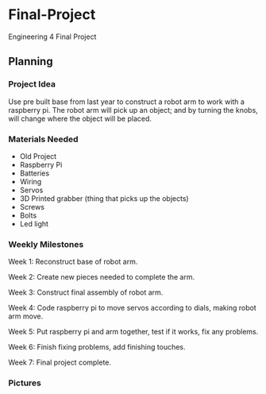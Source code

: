 # Final-Project
Engineering 4 Final Project

## Planning

### Project Idea
Use pre built base from last year to construct a robot arm to work with a raspberry pi. The robot arm will pick up an object; and by turning the knobs, will change where the object will be placed. 

### Materials Needed
- Old Project 
- Raspberry Pi
- Batteries
- Wiring
- Servos
- 3D Printed grabber (thing that picks up the objects)
- Screws
- Bolts
- Led light

### Weekly Milestones

Week 1: Reconstruct base of robot arm.

Week 2: Create new pieces needed to complete the arm.

Week 3: Construct final assembly of robot arm. 

Week 4: Code raspberry pi to move servos according to dials, making robot arm move. 

Week 5: Put raspberry pi and arm together, test if it works, fix any problems. 

Week 6: Finish fixing problems, add finishing touches. 

Week 7: Final project complete.  

### Pictures
